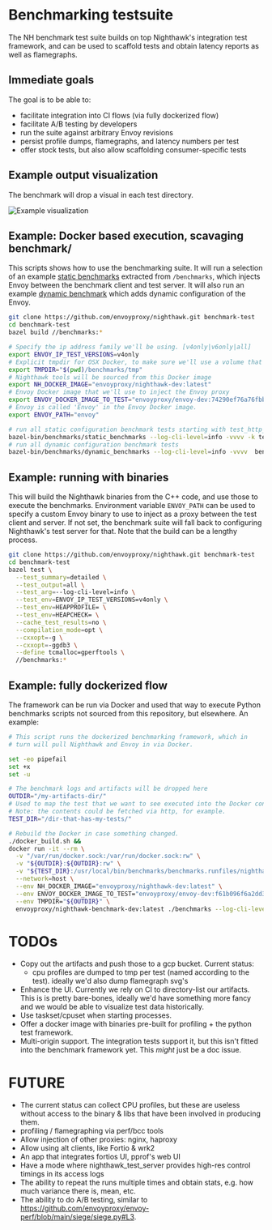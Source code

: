 # Benchmarking testsuite

The NH benchmark test suite builds on top Nighthawk's integration test framework, and
can be used to scaffold tests and obtain latency reports as well as flamegraphs.

## Immediate goals

The goal is to be able to:

- facilitate integration into CI flows (via fully dockerized flow)
- facilitate A/B testing by developers
- run the suite against arbitrary Envoy revisions
- persist profile dumps, flamegraphs, and latency numbers per test
- offer stock tests, but also allow scaffolding consumer-specific tests

## Example output visualization

The benchmark will drop a visual in each test directory.

![Example visualization](benchmark-visual-example.png)

## Example: Docker based execution, scavaging benchmark/

This scripts shows how to use the benchmarking suite.
It will run a selection of an example [static benchmarks](static_test/test_discovery.py)
extracted from `/benchmarks`, which injects Envoy between the benchmark client and test server.
It will also run an example [dynamic
benchmark](dynamic_test/test_cds_churn_with_traffic.py) which adds dynamic
configuration of the Envoy.

```bash
git clone https://github.com/envoyproxy/nighthawk.git benchmark-test
cd benchmark-test
bazel build //benchmarks:*

# Specify the ip address family we'll be using. [v4only|v6only|all]
export ENVOY_IP_TEST_VERSIONS=v4only
# Explicit tmpdir for OSX Docker, to make sure we'll use a volume that works when
export TMPDIR="$(pwd)/benchmarks/tmp"
# Nighthawk tools will be sourced from this Docker image
export NH_DOCKER_IMAGE="envoyproxy/nighthawk-dev:latest"
# Envoy Docker image that we'll use to inject the Envoy proxy
export ENVOY_DOCKER_IMAGE_TO_TEST="envoyproxy/envoy-dev:74290ef76a76fbbf50f072dc33438791f93f68c7"
# Envoy is called 'Envoy' in the Envoy Docker image.
export ENVOY_PATH="envoy"

# run all static configuration benchmark tests starting with test_http_h1_small in benchmarks/
bazel-bin/benchmarks/static_benchmarks --log-cli-level=info -vvvv -k test_http_h1_small benchmarks/static_test/
# run all dynamic configuration benchmark tests
bazel-bin/benchmarks/dynamic_benchmarks --log-cli-level=info -vvvv  benchmarks/dynamic_test/
```

## Example: running with binaries

This will build the Nighthawk binaries from the C++ code, and use those to
execute the benchmarks. Environment variable `ENVOY_PATH` can be used to
specify a custom Envoy binary to use to inject as a proxy between the test
client and server. If not set, the benchmark suite will fall back to configuring
Nighthawk's test server for that. Note that the build can be a lengthy process.

```bash
git clone https://github.com/envoyproxy/nighthawk.git benchmark-test
cd benchmark-test
bazel test \
  --test_summary=detailed \
  --test_output=all \
  --test_arg=--log-cli-level=info \
  --test_env=ENVOY_IP_TEST_VERSIONS=v4only \
  --test_env=HEAPPROFILE= \
  --test_env=HEAPCHECK= \
  --cache_test_results=no \
  --compilation_mode=opt \
  --cxxopt=-g \
  --cxxopt=-ggdb3 \
  --define tcmalloc=gperftools \
  //benchmarks:*
```

## Example: fully dockerized flow

The framework can be run via Docker and used that way to execute
Python benchmarks scripts not sourced from this repository, but
elsewhere. An example:

```bash
# This script runs the dockerized benchmarking framework, which in
# turn will pull Nighthawk and Envoy in via Docker.

set -eo pipefail
set +x
set -u

# The benchmark logs and artifacts will be dropped here
OUTDIR="/my-artifacts-dir/"
# Used to map the test that we want to see executed into the Docker container
# Note: the contents could be fetched via http, for example.
TEST_DIR="/dir-that-has-my-tests/"

# Rebuild the Docker in case something changed.
./docker_build.sh &&
docker run -it --rm \
  -v "/var/run/docker.sock:/var/run/docker.sock:rw" \
  -v "${OUTDIR}:${OUTDIR}:rw" \
  -v "${TEST_DIR}:/usr/local/bin/benchmarks/benchmarks.runfiles/nighthawk/benchmarks/external_tests/" \
  --network=host \
  --env NH_DOCKER_IMAGE="envoyproxy/nighthawk-dev:latest" \
  --env ENVOY_DOCKER_IMAGE_TO_TEST="envoyproxy/envoy-dev:f61b096f6a2dd3a9c74b9a9369a6ea398dbe1f0f" \
  --env TMPDIR="${OUTDIR}" \
  envoyproxy/nighthawk-benchmark-dev:latest ./benchmarks --log-cli-level=info -vvvv
```

# TODOs

- Copy out the artifacts and push those to a gcp bucket. Current status:
  - cpu profiles are dumped to tmp per test (named according to the test). ideally we'd
    also dump flamegraph svg's
- Enhance the UI. Currently we rely on CI to directory-list our artifacts. This is
  is pretty bare-bones, ideally we'd have something more fancy and we would be able to
  visualize test data historically.
- Use taskset/cpuset when starting processes.
- Offer a docker image with binaries pre-built for profiling + the python test framework.
- Multi-origin support. The integration tests support it, but this isn't fitted into
  the benchmark framework yet. This _might_ just be a doc issue.

# FUTURE

- The current status can collect CPU profiles, but these are useless
  without access to the binary & libs that have been involved in producing them.
- profiling / flamegraphing via perf/bcc tools
- Allow injection of other proxies: nginx, haproxy
- Allow using alt clients, like Fortio & wrk2
- An app that integrates fortios UI, pprof's web UI
- Have a mode where nighthawk_test_server provides high-res control timings in its
  access logs
- The ability to repeat the runs multiple times and obtain stats, e.g. how much variance there is, mean, etc.
- The ability to do A/B testing, similar to https://github.com/envoyproxy/envoy-perf/blob/main/siege/siege.py#L3.

